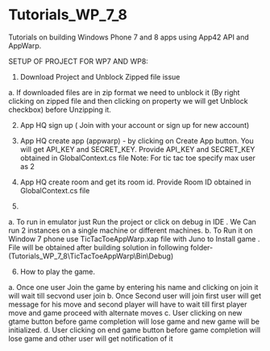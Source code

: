 Tutorials_WP_7_8
================

Tutorials on building Windows Phone 7 and 8 apps using App42 API and AppWarp.

SETUP OF PROJECT FOR WP7 AND WP8:

1. Download Project and Unblock Zipped file issue

a. If downloaded files are in zip format we need to unblock it (By right clicking on zipped file and then clicking on property we will get Unblock checkbox)
   before Unzipping it.


2. App HQ sign up ( Join with your account or sign up for new account)

3. App HQ create app (appwarp) - by clicking on Create App button. You will get  API_KEY and SECRET_KEY. Provide API_KEY and SECRET_KEY obtained in GlobalContext.cs file
Note: For tic tac toe specify max user as 2

4. App HQ create room and get its room id. Provide Room ID obtained in GlobalContext.cs file
   
   
   
5.
a. To run in emulator just Run the project or click on debug in IDE . We Can run 2 instances on a single machine
   or different machines.
b. To Run it on Window 7 phone use TicTacToeAppWarp.xap file with Juno to Install game . File will be obtained after building solution in following folder- 
  (Tutorials_WP_7_8\TicTacToeAppWarp\Bin\Debug)


6. How to play the game.

a. Once one user Join the game by entering his name and clicking on join it will wait till secvond user join
b. Once Second user will join first user will get message for his move and second player will have to wait till first player move and game proceed with alternate
   moves
c. User clicking on new gtame button before game completion will lose game and new game will be initialized.
d. User clicking on end game button before game completion will lose game and other user will get notification of it











 
 
